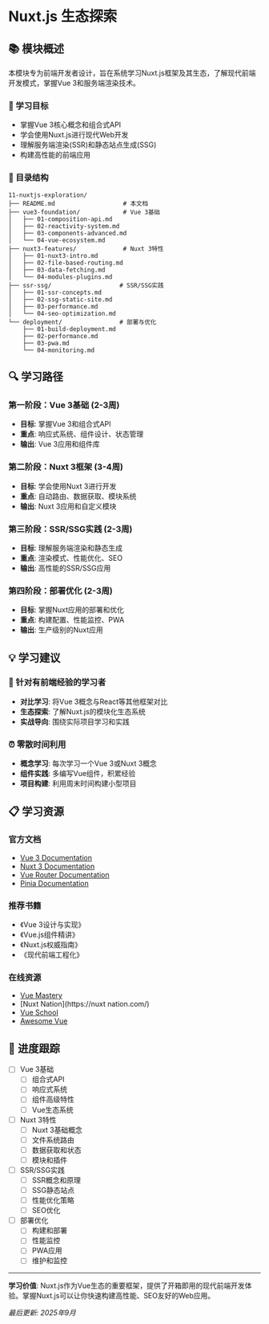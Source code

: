 # Nuxt.js 生态探索

## 📚 模块概述

本模块专为前端开发者设计，旨在系统学习Nuxt.js框架及其生态，了解现代前端开发模式，掌握Vue 3和服务端渲染技术。

### 🎯 学习目标
- 掌握Vue 3核心概念和组合式API
- 学会使用Nuxt.js进行现代Web开发
- 理解服务端渲染(SSR)和静态站点生成(SSG)
- 构建高性能的前端应用

### 📁 目录结构

```
11-nuxtjs-exploration/
├── README.md                   # 本文档
├── vue3-foundation/            # Vue 3基础
│   ├── 01-composition-api.md
│   ├── 02-reactivity-system.md
│   ├── 03-components-advanced.md
│   └── 04-vue-ecosystem.md
├── nuxt3-features/             # Nuxt 3特性
│   ├── 01-nuxt3-intro.md
│   ├── 02-file-based-routing.md
│   ├── 03-data-fetching.md
│   └── 04-modules-plugins.md
├── ssr-ssg/                   # SSR/SSG实践
│   ├── 01-ssr-concepts.md
│   ├── 02-ssg-static-site.md
│   ├── 03-performance.md
│   └── 04-seo-optimization.md
└── deployment/                # 部署与优化
    ├── 01-build-deployment.md
    ├── 02-performance.md
    ├── 03-pwa.md
    └── 04-monitoring.md
```

## 🔍 学习路径

### 第一阶段：Vue 3基础 (2-3周)
- **目标**: 掌握Vue 3和组合式API
- **重点**: 响应式系统、组件设计、状态管理
- **输出**: Vue 3应用和组件库

### 第二阶段：Nuxt 3框架 (3-4周)
- **目标**: 学会使用Nuxt 3进行开发
- **重点**: 自动路由、数据获取、模块系统
- **输出**: Nuxt 3应用和自定义模块

### 第三阶段：SSR/SSG实践 (2-3周)
- **目标**: 理解服务端渲染和静态生成
- **重点**: 渲染模式、性能优化、SEO
- **输出**: 高性能的SSR/SSG应用

### 第四阶段：部署优化 (2-3周)
- **目标**: 掌握Nuxt应用的部署和优化
- **重点**: 构建配置、性能监控、PWA
- **输出**: 生产级别的Nuxt应用

## 💡 学习建议

### 🎯 针对有前端经验的学习者
- **对比学习**: 将Vue 3概念与React等其他框架对比
- **生态探索**: 了解Nuxt.js的模块化生态系统
- **实战导向**: 围绕实际项目学习和实践

### ⏰ 零散时间利用
- **概念学习**: 每次学习一个Vue 3或Nuxt 3概念
- **组件实践**: 多编写Vue组件，积累经验
- **项目构建**: 利用周末时间构建小型项目

## 📋 学习资源

### 官方文档
- [Vue 3 Documentation](https://vuejs.org/)
- [Nuxt 3 Documentation](https://nuxt.com/docs)
- [Vue Router Documentation](https://router.vuejs.org/)
- [Pinia Documentation](https://pinia.vuejs.org/)

### 推荐书籍
- 《Vue 3设计与实现》
- 《Vue.js组件精讲》
- 《Nuxt.js权威指南》
- 《现代前端工程化》

### 在线资源
- [Vue Mastery](https://vuemastery.com/)
- [Nuxt Nation](https://nuxt nation.com/)
- [Vue School](https://vueschool.io/)
- [Awesome Vue](https://github.com/vuejs/awesome-vue)

## 🔄 进度跟踪

- [ ] Vue 3基础
  - [ ] 组合式API
  - [ ] 响应式系统
  - [ ] 组件高级特性
  - [ ] Vue生态系统
- [ ] Nuxt 3特性
  - [ ] Nuxt 3基础概念
  - [ ] 文件系统路由
  - [ ] 数据获取和状态
  - [ ] 模块和插件
- [ ] SSR/SSG实践
  - [ ] SSR概念和原理
  - [ ] SSG静态站点
  - [ ] 性能优化策略
  - [ ] SEO优化
- [ ] 部署优化
  - [ ] 构建和部署
  - [ ] 性能监控
  - [ ] PWA应用
  - [ ] 维护和监控

---

**学习价值**: Nuxt.js作为Vue生态的重要框架，提供了开箱即用的现代前端开发体验。掌握Nuxt.js可以让你快速构建高性能、SEO友好的Web应用。

*最后更新: 2025年9月*